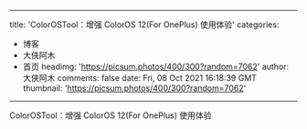 
---
title: 'ColorOSTool：增强 ColorOS 12(For OnePlus) 使用体验'
categories: 
 - 博客
 - 大侠阿木
 - 首页
headimg: 'https://picsum.photos/400/300?random=7062'
author: 大侠阿木
comments: false
date: Fri, 08 Oct 2021 16:18:39 GMT
thumbnail: 'https://picsum.photos/400/300?random=7062'
---

<div>   
ColorOSTool：增强 ColorOS 12(For OnePlus) 使用体验  
</div>
            